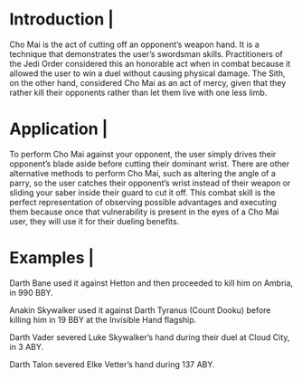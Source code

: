 # Introduction |

Cho Mai is the act of cutting off an opponent’s weapon hand.
It is a technique that demonstrates the user’s swordsman skills.
Practitioners of the Jedi Order considered this an honorable act when in combat because it allowed the user to win a duel without causing physical damage.
The Sith, on the other hand, considered Cho Mai as an act of mercy, given that they rather kill their opponents rather than let them live with one less limb.

# Application |

To perform Cho Mai against your opponent, the user simply drives their opponent’s blade aside before cutting their dominant wrist.
There are other alternative methods to perform Cho Mai, such as altering the angle of a parry, so the user catches their opponent’s wrist instead of their weapon or sliding your saber inside their guard to cut it off.
This combat skill is the perfect representation of observing possible advantages and executing them because once that vulnerability is present in the eyes of a Cho Mai user, they will use it for their dueling benefits.

# Examples |

Darth Bane used it against Hetton and then proceeded to kill him on Ambria, in 990 BBY.

Anakin Skywalker used it against Darth Tyranus (Count Dooku) before killing him in 19 BBY at the Invisible Hand flagship.

Darth Vader severed Luke Skywalker’s hand during their duel at Cloud City, in 3 ABY.

Darth Talon severed Elke Vetter’s hand during 137 ABY.
